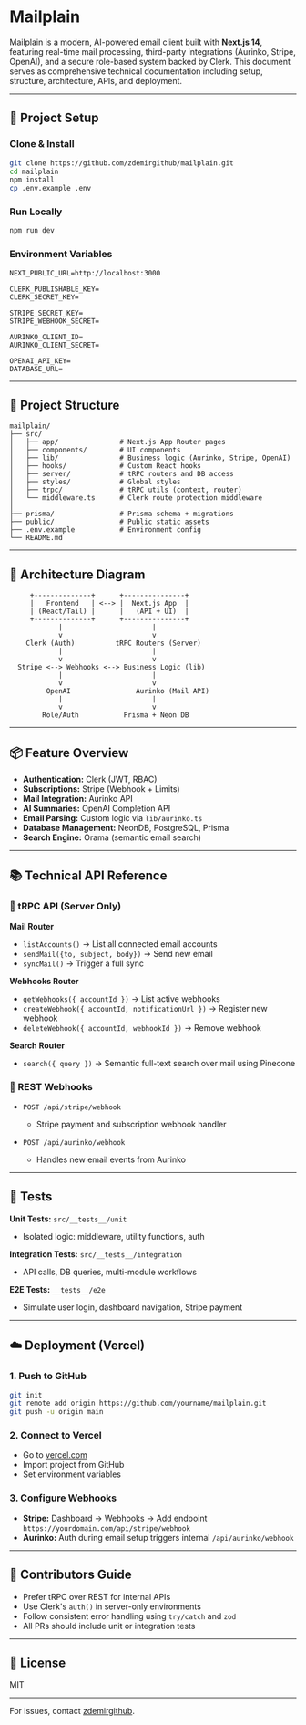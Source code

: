 # Mailplain

Mailplain is a modern, AI-powered email client built with **Next.js 14**, featuring real-time mail processing, third-party integrations (Aurinko, Stripe, OpenAI), and a secure role-based system backed by Clerk. This document serves as comprehensive technical documentation including setup, structure, architecture, APIs, and deployment.

---

## 🚀 Project Setup

### Clone & Install

```bash
git clone https://github.com/zdemirgithub/mailplain.git
cd mailplain
npm install
cp .env.example .env
```

### Run Locally

```bash
npm run dev
```

### Environment Variables

```env
NEXT_PUBLIC_URL=http://localhost:3000

CLERK_PUBLISHABLE_KEY=
CLERK_SECRET_KEY=

STRIPE_SECRET_KEY=
STRIPE_WEBHOOK_SECRET=

AURINKO_CLIENT_ID=
AURINKO_CLIENT_SECRET=

OPENAI_API_KEY=
DATABASE_URL=
```

---

## 🧱 Project Structure

```
mailplain/
├── src/
│   ├── app/               # Next.js App Router pages
│   ├── components/        # UI components
│   ├── lib/               # Business logic (Aurinko, Stripe, OpenAI)
│   ├── hooks/             # Custom React hooks
│   ├── server/            # tRPC routers and DB access
│   ├── styles/            # Global styles
│   ├── trpc/              # tRPC utils (context, router)
│   └── middleware.ts      # Clerk route protection middleware
│
├── prisma/                # Prisma schema + migrations
├── public/                # Public static assets
├── .env.example           # Environment config
└── README.md
```

---

## 📐 Architecture Diagram

```
     +--------------+      +---------------+
     |   Frontend   | <--> |  Next.js App  |
     | (React/Tail) |      |   (API + UI)  |
     +--------------+      +---------------+
            |                      |
            v                      v
    Clerk (Auth)          tRPC Routers (Server)
            |                      |
            v                      v
  Stripe <--> Webhooks <--> Business Logic (lib)
            |                      |
            v                      v
         OpenAI                Aurinko (Mail API)
            |                      |
            v                      v
        Role/Auth           Prisma + Neon DB
```

---

## 📦 Feature Overview

* **Authentication:** Clerk (JWT, RBAC)
* **Subscriptions:** Stripe (Webhook + Limits)
* **Mail Integration:** Aurinko API
* **AI Summaries:** OpenAI Completion API
* **Email Parsing:** Custom logic via `lib/aurinko.ts`
* **Database Management:** NeonDB, PostgreSQL, Prisma
* **Search Engine:** Orama (semantic email search)

---

## 📚 Technical API Reference

### 🔹 tRPC API (Server Only)

**Mail Router**

* `listAccounts()` → List all connected email accounts
* `sendMail({to, subject, body})` → Send new email
* `syncMail()` → Trigger a full sync

**Webhooks Router**

* `getWebhooks({ accountId })` → List active webhooks
* `createWebhook({ accountId, notificationUrl })` → Register new webhook
* `deleteWebhook({ accountId, webhookId })` → Remove webhook

**Search Router**

* `search({ query })` → Semantic full-text search over mail using Pinecone

### 🔹 REST Webhooks

* `POST /api/stripe/webhook`

  * Stripe payment and subscription webhook handler

* `POST /api/aurinko/webhook`

  * Handles new email events from Aurinko

---

## 🔎 Tests

**Unit Tests:** `src/__tests__/unit`

* Isolated logic: middleware, utility functions, auth

**Integration Tests:** `src/__tests__/integration`

* API calls, DB queries, multi-module workflows

**E2E Tests:** `__tests__/e2e`

* Simulate user login, dashboard navigation, Stripe payment

---

## ☁️ Deployment (Vercel)

### 1. Push to GitHub

```bash
git init
git remote add origin https://github.com/yourname/mailplain.git
git push -u origin main
```

### 2. Connect to Vercel

* Go to [vercel.com](https://vercel.com)
* Import project from GitHub
* Set environment variables

### 3. Configure Webhooks

* **Stripe:** Dashboard → Webhooks → Add endpoint `https://yourdomain.com/api/stripe/webhook`
* **Aurinko:** Auth during email setup triggers internal `/api/aurinko/webhook`

---

## 🧠 Contributors Guide

* Prefer tRPC over REST for internal APIs
* Use Clerk's `auth()` in server-only environments
* Follow consistent error handling using `try/catch` and `zod`
* All PRs should include unit or integration tests

---

## 📌 License

MIT

---

For issues, contact [zdemirgithub](https://github.com/zdemirgithub).
